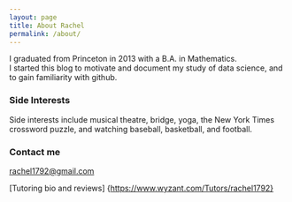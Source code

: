 ```yaml
---
layout: page
title: About Rachel
permalink: /about/
---
```


I graduated from Princeton in 2013 with a B.A. in Mathematics.  
I started this blog to motivate and document my study of data science, and to gain familiarity with github.


### Side Interests

Side interests include musical theatre, bridge, yoga, the New York Times crossword puzzle, and watching baseball, basketball, and football. 

### Contact me

[rachel1792@gmail.com](mailto:rachel1792@gmail.com)  

[Tutoring bio and reviews] {https://www.wyzant.com/Tutors/rachel1792}
